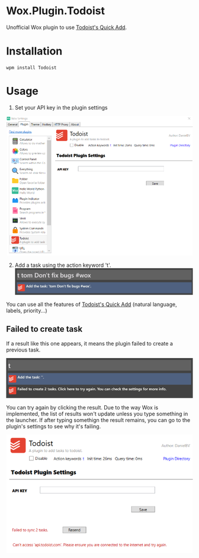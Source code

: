 ﻿
# Wox.Plugin.Todoist

Unofficial Wox plugin to use [Todoist's Quick Add](https://get.todoist.help/hc/en-us/articles/115001745265-Task-Quick-Add).

# Installation

```
wpm install Todoist
```

# Usage

1. Set your API key in the plugin settings

![The image doesn't work :(](images/settings.png)

2. Add a task using the action keyword 't'.
![The image doesn't work :(](images/action.png)

You can use all the features of [Todoist's Quick Add](https://get.todoist.help/hc/en-us/articles/115001745265-Task-Quick-Add) (natural language, labels, priority...)

## Failed to create task
If a result like this one appears, it means the plugin failed to create a previous task. 

![The image doesn't work :(](images/failedrequest1.png)

You can try again by clicking the result. Due to the way Wox is implemented, the list of results won't update unless you type something in the launcher. If after typing somethign the result remains, you can go to the plugin's settings to see why it's failing.

![The image doesn't work :(](images/failedrequest2.png)
